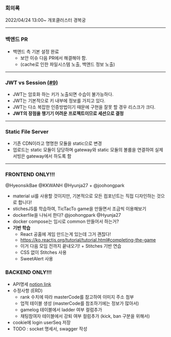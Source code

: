 ### 회의록
2022/04/24 13:00~ 개포클러스터 경복궁

<hr>

### 백앤드 PR
- 백앤드 측 기본 설정 완료
  - 보안 이슈 다음 PR에서 해결해야 함.
  - (cache로 인한 파일시스템 노출, 백앤드 정보 노출)

<hr>

### JWT vs Session [(#9)](https://github.com/PPiing/PPoong/issues/9)
- JWT는 암호화 하는 키가 노출되면 수습이 불가능하다.
- JWT는 기본적으로 키 내부에 정보를 가지고 있다.
- JWT는 다소 복잡한 인증방법이기 때문에 구현을 잘못 할 경우 리스크가 크다.
- **JWT의 장점을 챙기기 어려운 프로젝트이므로 세션으로 결정**

<hr>

### Static File Server
- 기존 CDN이라고 명명한 모듈을 static으로 변경
- 업로드는 static 모듈이 담당하며
gateway와 static 모듈의 볼륨을 연결하여
실제 서빙은 gateway에서 하도록 함

<hr>

### FRONTEND ONLY!!!
@HyeonsikBae @KKWANH @Hyunja27 + @joohongpark
- material ui를 사용할 것이지만, 기본적으로 모든 컴포넌트는 직접 디자인하는 것으로 합니다!
- stichesJS를 학습하여, TicTacTo game을 만들면서 조금씩 이용해보기
- dockerfile을 나눠서 한다? @joohongpark @Hyunja27
- docker compose는 임시로 common 만들어서 하는거?
- **기반 학습**
  - React 공홈에 게임 만드는게 있는데 그거 괜찮다!
  - https://ko.reactjs.org/tutorial/tutorial.html#completing-the-game
  - 이거 다음 모임 전까지 끝내오기! + Stitches 기반 연습
  - CSS 없이 Stitches 사용
  - SweetAlert 사용

### BACKEND ONLY!!!
- API명세 [notion link](https://www.notion.so/API-0333a915162d41c2a5a2ac45e3548aad) 
- 수정사항 (ERD)
  - rank 수치에 따라 masterCode를 참고하여 이미지 주소 첨부
  - 업적 테이블 생성 (masterCode를 참조하기에는 정보가 많아서)
  - gamelog 테이블에서 ladder 여부 컬럼추가
  - 채팅참여자 테이블에서 강퇴 여부 컬럼추가 (kick, ban 구분을 위해서)
- cookie에 login userSeq 저장
- TODO : socket 명세서, swagger 작성 

